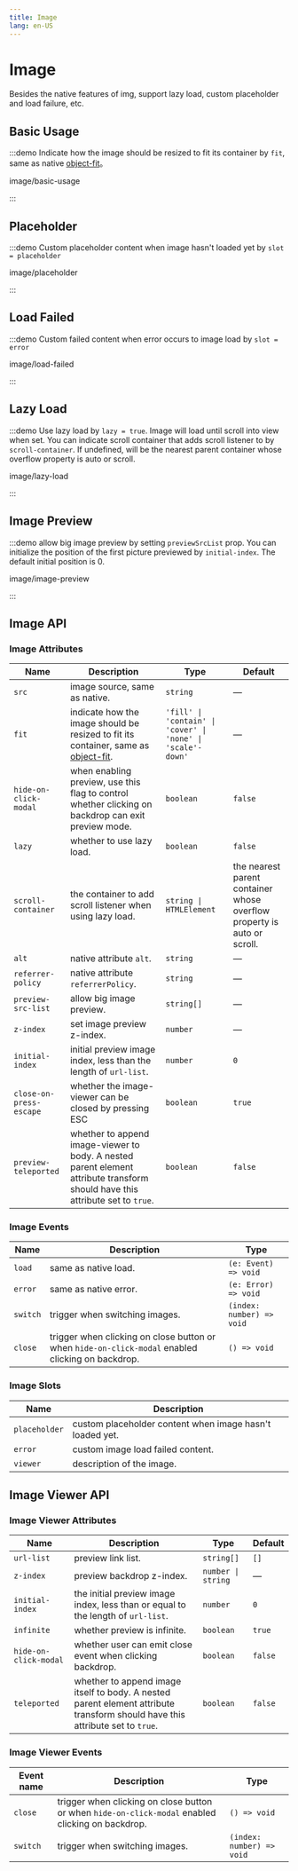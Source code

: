```yaml
---
title: Image
lang: en-US
---
```


# Image

Besides the native features of img, support lazy load, custom placeholder and load failure, etc.

## Basic Usage

:::demo Indicate how the image should be resized to fit its container by `fit`, same as native [object-fit](https://developer.mozilla.org/en-US/docs/Web/CSS/object-fit)。

image/basic-usage

:::

## Placeholder

:::demo Custom placeholder content when image hasn't loaded yet by `slot = placeholder`

image/placeholder

:::

## Load Failed

:::demo Custom failed content when error occurs to image load by `slot = error`

image/load-failed

:::

## Lazy Load

:::demo Use lazy load by `lazy = true`. Image will load until scroll into view when set. You can indicate scroll container that adds scroll listener to by `scroll-container`. If undefined, will be the nearest parent container whose overflow property is auto or scroll.

image/lazy-load

:::

## Image Preview

:::demo allow big image preview by setting `previewSrcList` prop. You can initialize the position of the first picture previewed by `initial-index`. The default initial position is 0.

image/image-preview

:::

## Image API

### Image Attributes

| Name                    | Description                                                                                                                                       | Type                                                        | Default                                                                 |
| ----------------------- | ------------------------------------------------------------------------------------------------------------------------------------------------- | ----------------------------------------------------------- | ----------------------------------------------------------------------- |
| `src`                   | image source, same as native.                                                                                                                     | `string`                                                    | —                                                                       |
| `fit`                   | indicate how the image should be resized to fit its container, same as [object-fit](https://developer.mozilla.org/en-US/docs/Web/CSS/object-fit). | `'fill' \| 'contain' \| 'cover' \| 'none' \| 'scale'-down'` | —                                                                       |
| `hide-on-click-modal`   | when enabling preview, use this flag to control whether clicking on backdrop can exit preview mode.                                               | `boolean`                                                   | `false`                                                                 |
| `lazy`                  | whether to use lazy load.                                                                                                                         | `boolean`                                                   | `false`                                                                 |
| `scroll-container`      | the container to add scroll listener when using lazy load.                                                                                        | `string \| HTMLElement`                                     | the nearest parent container whose overflow property is auto or scroll. |
| `alt`                   | native attribute `alt`.                                                                                                                           | `string`                                                    | —                                                                       |
| `referrer-policy`       | native attribute `referrerPolicy`.                                                                                                                | `string`                                                    | —                                                                       |
| `preview-src-list`      | allow big image preview.                                                                                                                          | `string[]`                                                  | —                                                                       |
| `z-index`               | set image preview z-index.                                                                                                                        | `number`                                                    | —                                                                       |
| `initial-index`         | initial preview image index, less than the length of `url-list`.                                                                                  | `number`                                                    | `0`                                                                     |
| `close-on-press-escape` | whether the image-viewer can be closed by pressing ESC                                                                                            | `boolean`                                                   | `true`                                                                  |
| `preview-teleported`    | whether to append image-viewer to body. A nested parent element attribute transform should have this attribute set to `true`.                     | `boolean`                                                   | `false`                                                                 |

### Image Events

| Name     | Description                                                                                       | Type                      |
| -------- | ------------------------------------------------------------------------------------------------- | ------------------------- |
| `load`   | same as native load.                                                                              | `(e: Event) => void`      |
| `error`  | same as native error.                                                                             | `(e: Error) => void`      |
| `switch` | trigger when switching images.                                                                    | `(index: number) => void` |
| `close`  | trigger when clicking on close button or when `hide-on-click-modal` enabled clicking on backdrop. | `() => void`              |

### Image Slots

| Name          | Description                                              |
| ------------- | -------------------------------------------------------- |
| `placeholder` | custom placeholder content when image hasn't loaded yet. |
| `error`       | custom image load failed content.                        |
| `viewer`      | description of the image.                                |

## Image Viewer API

### Image Viewer Attributes

| Name                  | Description                                                                                                                   | Type               | Default |
| --------------------- | ----------------------------------------------------------------------------------------------------------------------------- | ------------------ | ------- |
| `url-list`            | preview link list.                                                                                                            | `string[]`         | `[]`    |
| `z-index`             | preview backdrop z-index.                                                                                                     | `number \| string` | —       |
| `initial-index`       | the initial preview image index, less than or equal to the length of `url-list`.                                              | `number`           | `0`     |
| `infinite`            | whether preview is infinite.                                                                                                  | `boolean`          | `true`  |
| `hide-on-click-modal` | whether user can emit close event when clicking backdrop.                                                                     | `boolean`          | `false` |
| `teleported`          | whether to append image itself to body. A nested parent element attribute transform should have this attribute set to `true`. | `boolean`          | `false` |

### Image Viewer Events

| Event name | Description                                                                                       | Type                      |
| ---------- | ------------------------------------------------------------------------------------------------- | ------------------------- |
| `close`    | trigger when clicking on close button or when `hide-on-click-modal` enabled clicking on backdrop. | `() => void`              |
| `switch`   | trigger when switching images.                                                                    | `(index: number) => void` |
